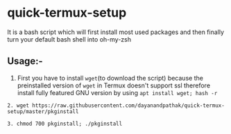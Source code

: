 # quick-termux-setup

It is a bash script which will first install most used packages and then finally turn your default bash shell into oh-my-zsh

## Usage:-

1. First you have to install ```wget```(to download the script) because the preinstalled version of ```wget``` in Termux doesn't support ssl therefore install fully featured GNU version by using ```apt install wget; hash -r```

```
2. wget https://raw.githubusercontent.com/dayanandpathak/quick-termux-setup/master/pkginstall

3. chmod 700 pkginstall; ./pkginstall

```
